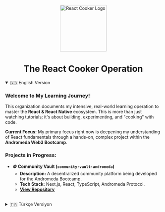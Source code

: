 <p align="center">
  <img src="https://github.com/organizations/React-Cooker/settings/profile" alt="React Cooker Logo" width="150">
</p>

<h1 align="center">The React Cooker Operation</h1>

<details open>
<summary>🇬🇧 English Version</summary>

### Welcome to My Learning Journey!

This organization documents my intensive, real-world learning operation to master the **React & React Native** ecosystem. This is more than just watching tutorials; it's about building, experimenting, and "cooking" with code.

**Current Focus:**
My primary focus right now is deepening my understanding of React fundamentals through a hands-on, complex project within the **Andromeda Web3 Bootcamp**.

### Projects in Progress:

* **🪙 Community Vault (`community-vault-andromeda`)**
    * **Description:** A decentralized community platform being developed for the Andromeda Bootcamp.
    * **Tech Stack:** Next.js, React, TypeScript, Andromeda Protocol.
    * **[View Repository](https://github.com/React-Cooker/andromeda-bootcamp-vault)**

</details>

<br>

<details>
<summary>🇹🇷 Türkçe Versiyon</summary>

### Öğrenme Yolculuğuma Hoş Geldiniz!

Bu organizasyon, **React ve React Native** ekosisteminde uzmanlaşmak için yürüttüğüm yoğun ve uygulamalı öğrenme operasyonumu belgelemektedir. Bu, sadece video izlemenin ötesinde; kodla inşa etme, deneme ve "pişirme" sürecidir.

**Şu Anki Odak:**
Mevcut önceliğim, **Andromeda Web3 Bootcamp**'i kapsamında, uygulamalı ve karmaşık bir proje geliştirerek React temellerimi derinleştirmektir.

### Geliştirilen Projeler:

* **🪙 Topluluk Kasası (`community-vault-andromeda`)**
    * **Açıklama:** Andromeda Bootcamp için geliştirilen merkeziyetsiz bir topluluk platformu.
    * **Teknolojiler:** Next.js, React, TypeScript, Andromeda Protocol.
    * **[Projeyi Görüntüle](https://github.com/React-Cooker/andromeda-bootcamp-vault)**

</details>
